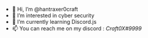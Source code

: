 - 👋 Hi, I’m @hantraxer0craft
- 👀 I’m interested in cyber security
- 🌱 I’m currently learning Discord.js
- 📫 You can reach me on my discord : *Craft0X#9999*

<!---
hantraxer0craft/hantraxer0craft is a ✨ special ✨ repository because its `README.md` (this file) appears on your GitHub profile.
You can click the Preview link to take a look at your changes.
--->

